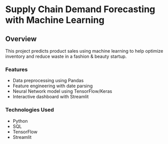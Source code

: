 # Supply Chain Demand Forecasting with Machine Learning

## Overview
This project predicts product sales using machine learning to help optimize inventory and reduce waste in a fashion & beauty startup.

### Features
- Data preprocessing using Pandas
- Feature engineering with date parsing
- Neural Network model using TensorFlow/Keras
- Interactive dashboard with Streamlit

### Technologies Used
- Python
- SQL
- TensorFlow
- Streamlit
